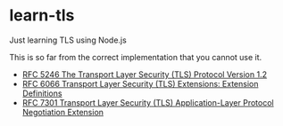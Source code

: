# learn-tls
Just learning TLS using Node.js

This is so far from the correct implementation that you cannot use it.

* [RFC 5246 The Transport Layer Security (TLS) Protocol Version 1.2](https://tools.ietf.org/html/rfc5246)
* [RFC 6066 Transport Layer Security (TLS) Extensions: Extension Definitions](https://tools.ietf.org/html/rfc6066)
* [RFC 7301 Transport Layer Security (TLS) Application-Layer Protocol Negotiation Extension](http://tools.ietf.org/html/rfc7301)
